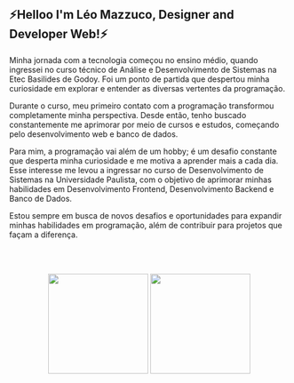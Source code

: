 
## ⚡Helloo I'm Léo Mazzuco, Designer and Developer Web!⚡
<p>Minha jornada com a tecnologia começou no ensino médio, quando ingressei no curso técnico de Análise e Desenvolvimento de Sistemas na Etec Basilides de Godoy. Foi um ponto de partida que despertou minha curiosidade em explorar e entender as diversas vertentes da programação.

Durante o curso, meu primeiro contato com a programação transformou completamente minha perspectiva. Desde então, tenho buscado constantemente me aprimorar por meio de cursos e estudos, começando pelo desenvolvimento web e banco de dados.

Para mim, a programação vai além de um hobby; é um desafio constante que desperta minha curiosidade e me motiva a aprender mais a cada dia. Esse interesse me levou a ingressar no curso de Desenvolvimento de Sistemas na Universidade Paulista, com o objetivo de aprimorar minhas habilidades em Desenvolvimento Frontend, Desenvolvimento Backend e Banco de Dados.

Estou sempre em busca de novos desafios e oportunidades para expandir minhas habilidades em programação, além de contribuir para projetos que façam a diferença.</p>
<p><br>
</p><br>
<div align="center">

  <img height="180em" src="https://github-readme-stats.vercel.app/api?username=Mazzuc&show_icons=true&theme=aura_dark&include_all_commits=true&count_private=true"/>
  <img height="180em" src="https://github-readme-stats.vercel.app/api/top-langs/?username=Mazzuc&layout=compact&langs_count=7&theme=aura_dark"/>
</div>
